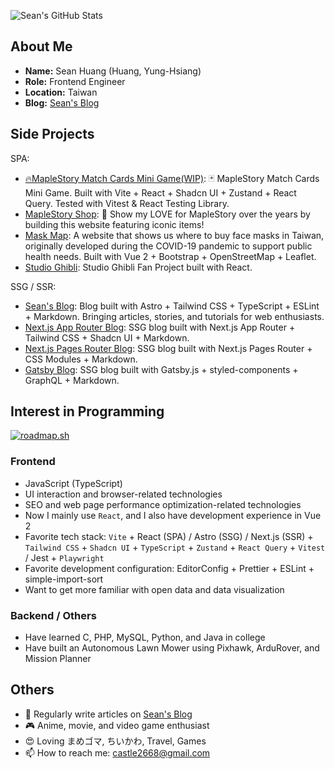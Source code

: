 ![Sean's GitHub Stats](https://github-readme-stats.vercel.app/api?username=castle2668&theme=react)

## About Me

* **Name:** Sean Huang (Huang, Yung-Hsiang)
* **Role:** Frontend Engineer
* **Location:** Taiwan
* **Blog:** [Sean's Blog](https://www.seanhuang.dev)

## Side Projects

SPA:

* [🔥MapleStory Match Cards Mini Game(WIP)](https://github.com/castle2668/maplestory-match-cards-minigame): 🃏 MapleStory Match Cards Mini Game. Built with Vite + React + Shadcn UI + Zustand + React Query. Tested with Vitest & React Testing Library.
* [MapleStory Shop](https://github.com/castle2668/maplestory-shop): 🍁 Show my LOVE for MapleStory over the years by building this website featuring iconic items!
* [Mask Map](https://github.com/castle2668/mask-map): A website that shows us where to buy face masks in Taiwan, originally developed during the COVID-19 pandemic to support public health needs. Built with Vue 2 + Bootstrap + OpenStreetMap + Leaflet.
* [Studio Ghibli](https://github.com/castle2668/studio-ghibli): Studio Ghibli Fan Project built with React.

SSG / SSR:

* [Sean's Blog](https://github.com/castle2668/astro-blog): Blog built with Astro + Tailwind CSS + TypeScript + ESLint + Markdown. Bringing articles, stories, and tutorials for web enthusiasts.
* [Next.js App Router Blog](https://github.com/castle2668/next-app-router-blog): SSG blog built with Next.js App Router + Tailwind CSS + Shadcn UI + Markdown.
* [Next.js Pages Router Blog](https://github.com/castle2668/next-pages-router-blog): SSG blog built with Next.js Pages Router + CSS Modules + Markdown.
* [Gatsby Blog](https://github.com/castle2668/gatsby-blog): SSG blog built with Gatsby.js + styled-components + GraphQL + Markdown.

## Interest in Programming

[![roadmap.sh](https://roadmap.sh/card/wide/65fbda486deb533d6e0244c9?variant=dark)](https://roadmap.sh)

### Frontend

* JavaScript (TypeScript)
* UI interaction and browser-related technologies
* SEO and web page performance optimization-related technologies
* Now I mainly use `React`, and I also have development experience in Vue 2
* Favorite tech stack: `Vite` + React (SPA) / Astro (SSG) / Next.js (SSR) + `Tailwind CSS` + `Shadcn UI` + `TypeScript` + `Zustand` + `React Query` + `Vitest` / Jest + `Playwright`
* Favorite development configuration: EditorConfig + Prettier + ESLint + simple-import-sort
* Want to get more familiar with open data and data visualization

### Backend / Others

* Have learned C, PHP, MySQL, Python, and Java in college
* Have built an Autonomous Lawn Mower using Pixhawk, ArduRover, and Mission Planner
  
## Others

* 📝 Regularly write articles on [Sean's Blog](https://www.seanhuang.dev)
* 🎮 Anime, movie, and video game enthusiast
* 😍 Loving まめゴマ, ちいかわ, Travel, Games
* 📫 How to reach me: castle2668@gmail.com
